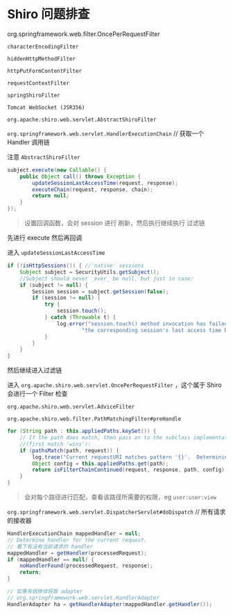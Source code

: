 # Shiro 问题排查

org.springframework.web.filter.OncePerRequestFilter

``characterEncodingFilter``

``hiddenHttpMethodFilter``

``httpPutFormContentFilter``

``requestContextFilter``

``springShiroFilter``

``Tomcat WebSocket (JSR356)``

``org.apache.shiro.web.servlet.AbstractShiroFilter``

``org.springframework.web.servlet.HandlerExecutionChain`` // 获取一个 Handler 调用链



注意 ``AbstractShiroFilter``

```java
subject.execute(new Callable() {
    public Object call() throws Exception {
        updateSessionLastAccessTime(request, response);
        executeChain(request, response, chain);
        return null;
    }
});
```

> 设置回调函数，会对 session 进行 刷新，然后执行继续执行 过滤链

先进行 execute 然后再回调



进入 ``updateSessionLastAccessTime``

```java
if (!isHttpSessions()) { //'native' sessions
    Subject subject = SecurityUtils.getSubject();
    //Subject should never _ever_ be null, but just in case:
    if (subject != null) {
        Session session = subject.getSession(false);
        if (session != null) {
            try {
                session.touch();
            } catch (Throwable t) {
                log.error("session.touch() method invocation has failed.  Unable to update" +
                        "the corresponding session's last access time based on the incoming request.", t)
            }
        }
    }
}
```





然后继续进入过滤链

进入 ``org.apache.shiro.web.servlet.OncePerRequestFilter`` ，这个属于 Shiro 会进行一个 Filter 检查

``org.apache.shiro.web.servlet.AdviceFilter``



``org.apache.shiro.web.filter.PathMatchingFilter#preHandle``

```java
for (String path : this.appliedPaths.keySet()) {
    // If the path does match, then pass on to the subclass implementation for specific checks
    //(first match 'wins'):
    if (pathsMatch(path, request)) {
        log.trace("Current requestURI matches pattern '{}'.  Determining filter chain execution...", path);
        Object config = this.appliedPaths.get(path);
        return isFilterChainContinued(request, response, path, config);
    }
}
```

> 会对每个路径进行匹配，查看该路径所需要的权限，eg ``user:user:view``
>
> 



``org.springframework.web.servlet.DispatcherServlet#doDispatch`` // 所有请求的接收器



```java
HandlerExecutionChain mappedHandler = null;
// Determine handler for the current request.
// 看下有没有当前请求的 handler
mappedHandler = getHandler(processedRequest);
if (mappedHandler == null) {
	noHandlerFound(processedRequest, response);
	return;
}

// 如果有就继续获取 adapter
// org.springframework.web.servlet.HandlerAdapter
HandlerAdapter ha = getHandlerAdapter(mappedHandler.getHandler());



```


